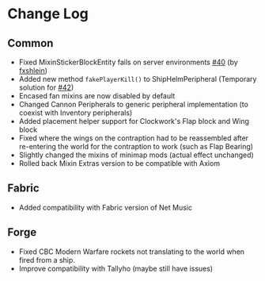 # Change Log
## Common
- Fixed MixinStickerBlockEntity fails on server environments [#40](https://github.com/xiewuzhiying/VS-Addition/issues/40) (by [fxshlein](https://github.com/xiewuzhiying/VS-Addition/pull/41))
- Added new method `fakePlayerKill()` to ShipHelmPeripheral (Temporary solution for [#42](https://github.com/xiewuzhiying/VS-Addition/issues/42))
- Encased fan mixins are now disabled by default
- Changed Cannon Peripherals to generic peripheral implementation (to coexist with Inventory peripherals)
- Added placement helper support for Clockwork's Flap block and Wing block
- Fixed where the wings on the contraption had to be reassembled after re-entering the world for the contraption to work (such as Flap Bearing)
- Slightly changed the mixins of minimap mods (actual effect unchanged)
- Rolled back Mixin Extras version to be compatible with Axiom
## Fabric
- Added compatibility with Fabric version of Net Music
## Forge
- Fixed CBC Modern Warfare rockets not translating to the world when fired from a ship.
- Improve compatibility with Tallyho (maybe still have issues)